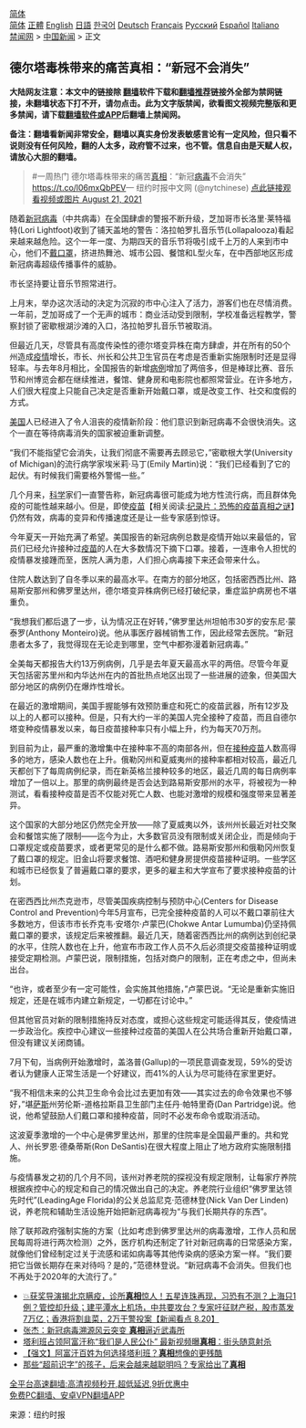  <!-- 面包屑导航 --> <div class="breadcrumb"><!-- GTranslate: https://gtranslate.io/ -->  <div class="switcher notranslate">  <div class="selected">  <a href="#" onclick="return false;"> 简体</a>  </div>  <div class="option">  <a href="https://www.bannedbook.org" onclick="doGTranslate('zh-CN|zh-CN');jQuery('div.switcher div.selected a').html(jQuery(this).html());return false;" title="简体中文" class="nturl selected"> 简体</a>  <a href="https://www.bannedbook.org/zh-tw/" onclick="doGTranslate('zh-CN|zh-TW');jQuery('div.switcher div.selected a').html(jQuery(this).html());return false;" title="繁體中文" class="nturl"> 正體</a>  <a href="https://www.bannedbook.org/en/" onclick="doGTranslate('zh-CN|en');jQuery('div.switcher div.selected a').html(jQuery(this).html());return false;" title="English" class="nturl"> English</a>  <a href="https://www.bannedbook.org/ja/" onclick="doGTranslate('zh-CN|ja');jQuery('div.switcher div.selected a').html(jQuery(this).html());return false;" title="日本語" class="nturl"> 日語</a>  <a href="https://www.bannedbook.org/ko/" onclick="doGTranslate('zh-CN|ko');jQuery('div.switcher div.selected a').html(jQuery(this).html());return false;" title="한국어" class="nturl"> 한국어</a>  <a href="https://www.bannedbook.org/de/" onclick="doGTranslate('zh-CN|de');jQuery('div.switcher div.selected a').html(jQuery(this).html());return false;" title="Deutsch" class="nturl"> Deutsch</a>  <a href="https://www.bannedbook.org/fr/" onclick="doGTranslate('zh-CN|fr');jQuery('div.switcher div.selected a').html(jQuery(this).html());return false;" title="Français" class="nturl"> Français</a>  <a href="https://www.bannedbook.org/ru/" onclick="doGTranslate('zh-CN|ru');jQuery('div.switcher div.selected a').html(jQuery(this).html());return false;" title="Русский" class="nturl"> Русский</a>  <a href="https://www.bannedbook.org/es/" onclick="doGTranslate('zh-CN|es');jQuery('div.switcher div.selected a').html(jQuery(this).html());return false;" title="Español" class="nturl"> Español</a>  <a href="https://www.bannedbook.org/it/" onclick="doGTranslate('zh-CN|it');jQuery('div.switcher div.selected a').html(jQuery(this).html());return false;" title="Italiano" class="nturl"> Italiano</a>  </div>  </div>      <div class='breadcrumb-sub'><!-- Breadcrumb NavXT 6.3.0 --> <a href="https://www.bannedbook.org/" class="home">禁闻网</a> &gt; <a href="https://www.bannedbook.org/bnews/cnnews/" class="category">中国新闻</a> &gt; 正文</div></div><h2>德尔塔毒株带来的痛苦真相：“新冠不会消失”</h2> <p class="notice"><b>大陆网友注意：本文中的链接除 <a href="https://github.com/bannedbook/fanqiang" >翻墙</a>软件下载和<a href="https://github.com/killgcd/justmysocks/blob/master/README.md">翻墙推荐</a>链接外全部为禁网链接，未翻墙状态下打不开，请勿点击。此为文字版禁闻，欲看图文视频完整版和更多禁闻，请下载<a href="https://github.com/bannedbook/fanqiang">翻墙软件或APP</a>后翻墙上禁闻网。</p><p>备注：翻墙看新闻非常安全，翻墙以真实身份发表敏感言论有一定风险，但只看不说则没有任何风险，翻的人太多，政府管不过来，也不管。信息自由是天赋人权，请放心大胆的翻墙。</b></p>  <div class="entry"> <blockquote><p>#一周热门 德尔塔毒株带来的痛苦<a href="https://www.bannedbook.org/bnews/tag/%e7%9c%9f%e7%9b%b8/" class="st_tag internal_tag" rel="tag" title="标签 真相 下的日志">真相</a>：“新冠<a href="https://www.bannedbook.org/bnews/tag/%e7%97%85%e6%af%92/" class="st_tag internal_tag" rel="tag" title="标签 病毒 下的日志">病毒</a>不会消失” <a href="https://t.co/l06mxQbPEV">https://t.co/l06mxQbPEV</a>— 纽约时报中文网 (@nytchinese) <a href="https://twitter.com/nytchinese/status/1428990256838176770?ref_src=twsrc%5Etfw">点此链接观看视频或图片 August 21, 2021</a></p></blockquote> <p>随着<a href="https://www.bannedbook.org/bnews/tag/%e6%96%b0%e5%86%a0%e7%97%85%e6%af%92/" class="st_tag internal_tag" rel="tag" title="标签 新冠病毒 下的日志">新冠病毒</a>（中共病毒）在全国肆虐的警报不断升级，芝加哥市长洛里·莱特福特(Lori Lightfoot)收到了铺天盖地的警告：洛拉帕罗扎音乐节(Lollapalooza)看起来越来越危险。这个一年一度、为期四天的音乐节将吸引成千上万的人来到市中心，他们不<a href="https://www.bannedbook.org/bnews/tag/%E6%88%B4%E5%8F%A3%E7%BD%A9/" class="st_tag internal_tag" rel="tag" title="标签 戴口罩 下的日志">戴口罩</a>，挤进热舞池、城市公园、餐馆和L型火车，在中西部地区形成新冠病毒超级传播事件的威胁。</p> <p>市长坚持要让音乐节照常进行。</p> <p>上月末，举办这次活动的决定为沉寂的市中心注入了活力，游客们也在尽情消费。一年前，芝加哥成了一个无声的城市：商业活动受到限制，学校准备远程教学，警察封锁了密歇根湖沙滩的入口，洛拉帕罗扎音乐节被取消。</p> <p>但最近几天，尽管具有高度传染性的德尔塔变异株在南方肆虐，并在所有的50个州造成<a href="https://www.bannedbook.org/bnews/tag/%E7%96%AB%E6%83%85/" class="st_tag internal_tag" rel="tag" title="标签 疫情 下的日志">疫情</a>增长，市长、州长和公共卫生官员在考虑是否重新实施限制时还是显得轻率。与去年8月相比，全国报告的新增<a href="https://www.bannedbook.org/bnews/tag/%E7%97%85%E4%BE%8B/" class="st_tag internal_tag" rel="tag" title="标签 病例 下的日志">病例</a>增加了两倍多，但是棒球比赛、音乐节和州博览会都在继续推进，餐馆、健身房和电影院也都照常营业。在许多地方，人们很大程度上只能自己决定是否重新开始戴口罩，或是改变工作、社交和度假的方式。</p> <p><a href="https://www.bannedbook.org/bnews/tag/%e7%be%8e%e5%9b%bd/" class="st_tag internal_tag" rel="tag" title="标签 美国 下的日志">美国</a>人已经进入了令人沮丧的疫情新阶段：他们意识到新冠病毒不会很快消失。这个一直在等待病毒消失的国家被迫重新调整。</p>  <p>“我们不能指望它会消失，让我们彻底不需要再去顾忌它，”密歇根大学(University of Michigan)的流行病学家埃米莉·马丁(Emily Martin)说：“我们已经看到了它的起伏。有时候我们需要格外警惕一些。”</p> <p>几个月来，<span class='wp_keywordlink'><a href="https://www.bannedbook.org/forum11/topic309.html" title="禁片：“科学”的棍子" target="_blank">科学</a></span>家们一直警告称，新冠病毒很可能成为地方性流行病，而且群体免疫的可能性越来越小。但是，即使<span class='wp_keywordlink'><a href="https://www.bannedbook.org/bnews/tculture/20160630/551027.html" title="疫苗" target="_blank">疫苗</a></span>【相关阅读:<a href='https://www.bannedbook.org/bnews/topimagenews/20180408/925060.html' target='_blank'>纪录片：恐怖的疫苗真相之谜</a>】仍然有效，病毒的变异和传播速度还是让一些专家感到惊讶。</p> <p>今年夏天一开始充满了希望。美国报告的新冠病例总数是疫情开始以来最低的，官员们已经允许接种过<a href="https://www.bannedbook.org/bnews/tag/%e7%96%ab%e8%8b%97/" class="st_tag internal_tag" rel="tag" title="标签 疫苗 下的日志">疫苗</a>的人在大多数情况下摘下口罩。接着，一连串令人担忧的疫情暴发接踵而至，医院人满为患，人们担心病毒接下来还会带来什么。</p> <p>住院人数达到了自冬季以来的最高水平。在南方的部分地区，包括密西西比州、路易斯安那州和佛罗里达州，德尔塔变异株病例已经打破纪录，重症监护病房也不堪重负。</p> <p>“我想我们都后退了一步，认为情况正在好转，”佛罗里达州坦帕市30岁的安东尼·蒙泰罗(Anthony Monteiro)说。他从事医疗器械销售工作，因此经常去医院。“新冠患者太多了，我觉得现在无论走到哪里，空气中都弥漫着新冠病毒。”</p> <p>全美每天都报告大约13万例病例，几乎是去年夏天最高水平的两倍。尽管今年夏天包括密苏里州和内华达州在内的首批热点地区出现了一些进展的迹象，但美国大部分地区的病例仍在爆炸性增长。</p>  <p>在最近的激增期间，美国手握能够有效预防重症和死亡的疫苗武器，所有12岁及以上的人都可以接种。但是，只有大约一半的美国人完全接种了疫苗，而且自德尔塔变种疫情暴发以来，每日疫苗接种率只有小幅上升，约为每天70万剂。</p> <p>到目前为止，最严重的激增集中在接种率不高的南部各州，但在<a href="https://www.bannedbook.org/bnews/tag/%E6%8E%A5%E7%A7%8D%E7%96%AB%E8%8B%97/" class="st_tag internal_tag" rel="tag" title="标签 接种疫苗 下的日志">接种疫苗</a>人数高得多的地方，感染人数也在上升。俄勒冈州和夏威夷州的接种率都相对较高，最近几天都创下了每周病例纪录，而在新英格兰接种较多的地区，最近几周的每日病例率增加了一倍以上。那里的病例最终是否会达到路易斯安那州的水平，将被视为一种测试，看看接种疫苗是否不仅能对死亡人数、也能对激增的规模和强度带来显著差异。</p> <p>这个国家的大部分地区仍然完全开放——除了夏威夷以外，该州州长最近对社交聚会和餐馆实施了限制——迄今为止，大多数官员没有限制或关闭企业，而是倾向于口罩规定或疫苗要求，或者更常见的是什么都不做。路易斯安那州和俄勒冈州恢复了戴口罩的规定。旧金山将要求餐馆、酒吧和健身房提供疫苗接种证明。一些学区和城市已经恢复了普遍戴口罩的要求，更多的雇主和大学宣布了要求接种疫苗的计划。</p> <p>在密西西比州杰克逊市，尽管美国疾病控制与预防中心(Centers for Disease Control and Prevention)今年5月宣布，已完全接种疫苗的人可以不戴口罩前往大多数地方，但该市市长乔克韦·安塔尔·卢蒙巴(Chokwe Antar Lumumba)仍坚持佩戴口罩的要求，该规定后来被推翻。最近几天，随着密西西比州的病例达到创纪录的水平，住院人数也在上升，他宣布市政工作人员不久后必须提交疫苗接种证明或接受定期检测。卢蒙巴说，限制措施，包括对商户的限制，正在考虑之中，但尚未出台。</p> <p>“也许，或者至少有一定可能性，会实施其他措施，”卢蒙巴说。“无论是重新实施旧规定，还是在城市内建立新规定，一切都在讨论中。”</p> <p>但其他官员对新的限制措施持反对态度，或担心这些规定可能适得其反，使疫情进一步政治化。疾控中心建议一些接种过疫苗的美国人在公共场合重新开始戴口罩，但没有建议关闭商铺。</p>  <p>7月下旬，当病例开始激增时，盖洛普(Gallup)的一项民意调查发现，59%的受访者认为健康人正常生活是一个好建议，而41%的人认为尽可能待在家里更好。</p> <p>“我不相信未来的公共卫生命令会比过去更加有效——其实过去的命令效果也不够好，”堪<span class='wp_keywordlink'><a href="https://www.bannedbook.org/forum5/topic42.html" title="萨斯、诚信与自救" target="_blank">萨斯</a></span>州劳伦斯-道格拉斯县卫生部门主任丹·帕特里奇(Dan Partridge)说。他说，他希望鼓励人们戴口罩和接种疫苗，同时不必发布命令或取消活动。</p> <p>这波夏季激增的一个中心是佛罗里达州，那里的住院率是全国最严重的。共和党人、州长罗恩·德桑蒂斯(Ron DeSantis)在很大程度上阻止了地方政府实施限制措施。</p> <p>与疫情暴发之初的几个月不同，该州对养老院的探视没有规定限制，让每家疗养院根据疾控中心的规定和自己的情况做出自己的决定。养老院行业组织“佛罗里达领先时代”(LeadingAge Florida)的公关总监尼克·范德林登(Nick Van Der Linden)说，养老院和辅助生活设施开始把新冠病毒视为“与我们长期共存的东西”。</p> <p>除了联邦政府强制实施的方案（比如考虑到佛罗里达州的病毒激增，工作人员和居民每周将进行两次检测）之外，医疗机构还制定了针对新冠病毒的日常感染方案，就像他们曾经制定过关于流感和诺如病毒等其他传染病的感染方案一样。“我们要把它当做长期存在来对待吗？是的，”范德林登说。“新冠病毒不会消失。但我们也不再处于2020年的大流行了。”</p> <ul class='op-related-articles' title='相关阅读'> <li><a href='https://www.bannedbook.org/bnews/bannedvideo/20210820/1609619.html' target='_blank'>💥获奖导演揭北京瞒疫，诊所<b>真相</b>惊人！五星连珠再现，习恐有不测？上海只1例？管控却升级；建平潭水上机场，中共要攻台？专家吁征财产税，股市蒸发7万亿；香港将割韭菜，2万干警投案【新闻看点‭ ‬8.20】</a></li> <li><a href='https://www.bannedbook.org/bnews/comments/20210819/1609207.html' target='_blank'>张杰：新冠病毒溯源风云突变 <b>真相</b>逼近武毒所</a></li> <li><a href='https://www.bannedbook.org/bnews/cbnews/20210818/1608514.html' target='_blank'>塔利班占领阿富汗称“我们是人民公仆” 最新视频曝<b>真相</b>：街头随意射杀</a></li> <li><a href='https://www.bannedbook.org/bnews/comments/20210818/1608307.html' target='_blank'>【强文】阿富汗百姓为何选择塔利班？<b>真相</b>想像的更残酷</a></li> <li><a href='https://www.bannedbook.org/bnews/lifebaike/20210818/1608284.html' target='_blank'>那些“超前识字”的孩子，后来会越来越聪明吗？专家给出了<b>真相</b></a></li> </ul> <p class="texttj"> <a href="https://github.com/bannedbook/fanqiang/wiki/V2ray%E6%9C%BA%E5%9C%BA" target="_blank">全平台高速翻墙:高清视频秒开,超低延迟,9折优惠中</a><br/> <a href="https://github.com/bannedbook/fanqiang/wiki/%E7%A6%81%E9%97%BB%E7%BD%91%E5%AE%89%E5%8D%93%E7%BF%BB%E5%A2%99%E6%96%B0%E9%97%BBAPP" target="_blank">免费PC翻墙、安卓VPN翻墙APP</a></p> <p> 来源：纽约时报 </p><a name='sharetosocial'></a>  <div style="margin-bottom:5px;padding-bottom:5px;clear:both"> <div id="archive-pix-1" class="banner-ads"> <!-- AuctionX Display platform tag START --> <div id="26318x728x90x621x_ADSLOT2" clicktrack="%%CLICK_URL_ESC%%"></div> <!-- AuctionX Display platform tag END --> </div> <div id="archive-pix-2" class="banner-ads"> <!-- AuctionX Display platform tag START --> <div id="26315x300x250x621x_ADSLOT2" clicktrack="%%CLICK_URL_ESC%%"></div> <!-- AuctionX Display platform tag END --> </div> </div>  <div id="archive-pix-1" class="banner-ads"> <!-- AuctionX Display platform tag START --> <div id="26318x728x90x621x_ADSLOT3" clicktrack="%%CLICK_URL_ESC%%"></div> <!-- AuctionX Display platform tag END --> </div> </div><!--END ENTRY--> 